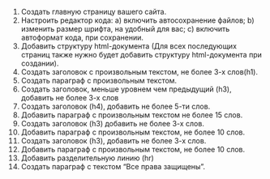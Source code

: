 
1. Создать главную страницу вашего сайта.
2. Настроить редактор кода:
  a) включить автосохранение файлов;
  b) изменить размер шрифта, на удобный для вас;
  c) включить автоформат кода, при сохранении.
3. Добавить структуру html-документа (Для всех последующих страниц также нужно будет добавить структуру html-документа при создании).
4. Создать заголовок с произвольным текстом, не более 3-х слов(h1).
5. Создать параграф с произвольным текстом.
6. Создать заголовок, меньше уровнем чем предыдущий (h3), добавить не более 3-х слов
7. Создать заголовок (h4), добавить не более 5-ти слов.
8. Добавить параграф с произвольным текстом не более 15 слов.
9. Создать заголовок (h3) добавить не более 3-х слов.
10. Добавить параграф с произвольным текстом, не более 10 слов.
11. Создать заголовок (h3), добавить не более 3-х слов.
12. Добавить параграф с произвольным текстом, не более 10 слов.
13. Добавить разделительную линию (hr)
14. Создать параграф с текстом “Все права защищены”.